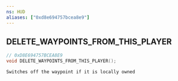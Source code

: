 ```yaml
---
ns: HUD
aliases: ["0xd8e694757bcea8e9"]
---
```

## DELETE_WAYPOINTS_FROM_THIS_PLAYER

```c
// 0xD8E694757BCEA8E9
void DELETE_WAYPOINTS_FROM_THIS_PLAYER();
```

```
Switches off the waypoint if it is locally owned
```
